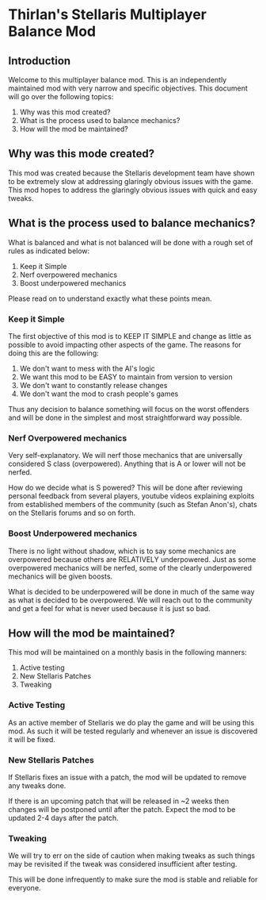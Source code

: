 # Thirlan's Stellaris Multiplayer Balance Mod

## Introduction
Welcome to this multiplayer balance mod. This is an independently maintained mod with very narrow and specific objectives. This document will go over the following topics:

1. Why was this mod created?
2. What is the process used to balance mechanics?
3. How will the mod be maintained?

## Why was this mode created?
This mod was created because the Stellaris development team have shown to be extremely slow at addressing glaringly obvious issues with the game. This mod hopes to address the glaringly obvious issues with quick and easy tweaks.

## What is the process used to balance mechanics?

What is balanced and what is not balanced will be done with a rough set of rules as indicated below:

1. Keep it Simple
2. Nerf overpowered mechanics
3. Boost underpowered mechanics

Please read on to understand exactly what these points mean.

### Keep it Simple
The first objective of this mod is to KEEP IT SIMPLE and change as little as possible to avoid impacting other aspects of the game. The reasons for doing this are the following:

1. We don't want to mess with the AI's logic
2. We want this mod to be EASY to maintain from version to version
3. We don't want to constantly release changes
4. We don't want the mod to crash people's games

Thus any decision to balance something will focus on the worst offenders and will be done in the simplest and most  straightforward way possible.

### Nerf Overpowered mechanics
Very self-explanatory. We will nerf those mechanics that are universally considered S class (overpowered). Anything that is A or lower will not be nerfed. 

How do we decide what is S powered? This will be done after reviewing personal feedback from several players, youtube videos explaining exploits from established members of the community (such as Stefan Anon's), chats on the Stellaris forums and so on forth.

### Boost Underpowered mechanics
There is no light without shadow, which is to say some mechanics are overpowered because others are RELATIVELY underpowered. Just as some overpowered mechanics will be nerfed, some of the clearly underpowered mechanics will be given boosts.

What is decided to be underpowered will be done in much of the same way as what is decided to be overpowered. We will reach out to the community and get a feel for what is never used because it is just so bad.


## How will the mod be maintained?

This mod will be maintained on a monthly basis in the following manners:

1. Active testing
2. New Stellaris Patches
3. Tweaking

### Active Testing

As an active member of Stellaris we do play the game and will be using this mod. As such it will be tested regularly and whenever an issue is discovered it will be fixed.

### New Stellaris Patches

If Stellaris fixes an issue with a patch, the mod will be updated to remove any tweaks done.

If there is an upcoming patch that will be released in ~2 weeks then changes will be postponed until after the patch. Expect the mod to be updated 2-4 days after the patch.

### Tweaking

We will try to err on the side of caution when making tweaks as such things may be revisited if the tweak was considered insufficient after testing.

This will be done infrequently to make sure the mod is stable and reliable for everyone.